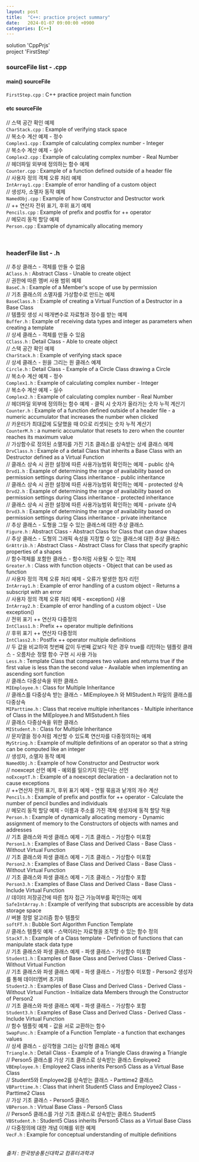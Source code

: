 ```yaml
---
layout: post
title:  "C++: practice project summary"
date:   2024-01-07 09:00:00 +0900
categories: [C++]
---
```


solution 'CppPrjs'   
project 'FirstStep'   
   
### sourceFile list - .cpp   
#### main() sourceFile   
`FirstStep.cpp` : C++ practice project main function   
   
#### etc sourceFile   
// 스택 공간 확인 예제   
`CharStack.cpp` : Example of verifying stack space   
// 복소수 계산 예제 - 정수   
`Complex1.cpp` : Example of calculating complex number - Integer   
// 복소수 계산 예제 - 실수   
`Complex2.cpp` : Example of calculating complex number - Real Number   
// 헤더파일 외부에 정의하는 함수 예제   
`Counter.cpp` : Example of a function defined outside of a header file   
// 사용자 정의 객체 오류 처리 예제   
`IntArray1.cpp` : Example of error handling of a custom object   
// 생성자, 소멸자 동작 예제   
`NamedObj.cpp` : Example of how Constructor and Destructor work   
// ++ 연산자 전위 표기, 후위 표기 예제   
`Pencils.cpp` : Example of prefix and postfix for ++ operator   
// 메모리 동적 할당 예제   
`Person.cpp` : Example of dynamically allocating memory   
   
<br />
   
### headerFile list - .h   
// 추상 클래스 - 객체를 만들 수 없음   
`AClass.h` : Abstract Class - Unable to create object   
// 권한에 따른 멤버 사용 범위 예제   
`BaseC.h` : Example of a Member's scope of use by permission   
// 기초 클래스의 소멸자를 가상함수로 만드는 예제   
`BaseClass.h` : Example of creating a Virtual Function of a Destructor in a Base Class   
// 템플릿 생성 시 매개변수로 자료형과 정수를 받는 예제   
`Buffer.h` : Example of receiving data types and integer as parameters when creating a template   
// 상세 클래스 - 객체를 만들 수 있음   
`CClass.h` : Detail Class - Able to create object   
// 스택 공간 확인 예제   
`CharStack.h` : Example of verifying stack space   
// 상세 클래스 - 원을 그리는 원 클래스 예제   
`Circle.h` : Detail Class - Example of a Circle Class drawing a Circle   
// 복소수 계산 예제 - 정수   
`Complex1.h` : Example of calculating complex number - Integer   
// 복소수 계산 예제 - 실수   
`Complex2.h` : Example of calculating complex number - Real Number   
// 헤더파일 외부에 정의하는 함수 예제 - 클릭 시 숫자가 올라가는 숫자 누적 계산기   
`Counter.h` : Example of a function defined outside of a header file - a numeric accumulator that increases the number when clicked   
// 카운터가 최대값에 도달했을 때 0으로 리셋되는 숫자 누적 계산기   
`CounterM.h` : a numeric accumulator that resets to zero when the counter reaches its maximum value   
// 가상함수로 정의된 소멸자를 가진 기초 클래스를 상속받는 상세 클래스 예제   
`DrvClass.h` : Example of a detail Class that inherits a Base Class with an Destructor defined as a Virtual Function   
// 클래스 상속 시 권한 설정에 따른 사용가능범위 확인하는 예제 - public 상속   
`Drvd1.h` : Example of determining the range of availability based on permission settings during Class inheritance - public inheritance   
// 클래스 상속 시 권한 설정에 따른 사용가능범위 확인하는 예제 - protected 상속   
`Drvd2.h` : Example of determining the range of availability based on permission settings during Class inheritance - protected inheritance   
// 클래스 상속 시 권한 설정에 따른 사용가능범위 확인하는 예제 - private 상속   
`Drvd3.h` : Example of determining the range of availability based on permission settings during Class inheritance - private inheritance   
// 추상 클래스 - 도형을 그릴 수 있는 클래스에 대한 추상 클래스   
`Figure.h` : Abstract Class - Abstract Class for Class that can draw shapes   
// 추상 클래스 - 도형의 그래픽 속성을 지정할 수 있는 클래스에 대한 추상 클래스   
`GrAttrib.h` : Abstract Class - Abstract Class for Class that specify graphic properties of a shapes   
// 함수객체를 포함한 클래스 - 함수처럼 사용될 수 있는 객체   
`Greater.h` : Class with function objects - Object that can be used as function   
// 사용자 정의 객체 오류 처리 예제 - 오류가 발생한 첨자 리턴   
`IntArray1.h` : Example of error handling of a custom object - Returns a subscript with an error   
// 사용자 정의 객체 오류 처리 예제 - exception() 사용   
`IntArray2.h` : Example of error handling of a custom object - Use exception()   
// 전위 표기 ++ 연산자 다중정의   
`IntClass1.h` : Prefix ++ operator multiple definitions   
// 후위 표기 ++ 연산자 다중정의   
`IntClass2.h` : Postfix ++ operator multiple definitions   
// 두 값을 비교하여 첫번째 값이 두번째 값보다 작은 경우 true를 리턴하는 템플릿 클래스 - 오름차순 정렬 함수 구현 시 사용 가능   
`Less.h` : Template Class that compares two values and returns true if the first value is less than the second value - Available when implementing an ascending sort function   
// 클래스 다중상속을 위한 클래스   
`MIEmployee.h` : Class for Multiple Inheritance   
// 클래스를 다중상속 받는 클래스 - MIEmployee.h 와 MIStudent.h 파일의 클래스를 다중상속   
`MIParttime.h` : Class that receive multiple inheritances - Multiple inheritance of Class in the MIEployee.h and MISstudent.h files   
// 클래스 다중상속을 위한 클래스   
`MIStudent.h` : Class for Multiple Inheritance   
// 문자열을 정수처럼 계산할 수 있도록 연산자를 다중정의하는 예제   
`MyString.h` : Example of multiple definitions of an operator so that a string can be computed like an integer   
// 생성자, 소멸자 동작 예제   
`NamedObj.h` : Example of how Constructor and Destructor work   
// noexcept 선언 예제 - 예외를 일으키지 않는다는 선언   
`noExceptT.h` : Example of a noexcept declaration - a declaration not to cause exceptions   
// ++연산자 전위 표기, 후위 표기 예제 - 연필 묶음과 낱개의 개수 계산   
`Pencils.h` : Example of prefix and postfix for ++ operator - Calculate the number of pencil bundles and individuals   
// 메모리 동적 할당 예제 - 이름과 주소를 가진 객체 생성자에 동적 할당 적용   
`Person.h` : Example of dynamically allocating memory - Dynamic assignment of memory to the Constructors of objects with names and addresses   
// 기초 클래스와 파생 클래스 예제 - 기초 클래스 - 가상함수 미포함   
`Person1.h` : Examples of Base Class and Derived Class - Base Class - Without Virtual Function   
// 기초 클래스와 파생 클래스 예제 - 기초 클래스 - 가상함수 미포함   
`Person2.h` : Examples of Base Class and Derived Class - Base Class - Without Virtual Function   
// 기초 클래스와 파생 클래스 예제 - 기초 클래스 - 가상함수 포함   
`Person3.h` : Examples of Base Class and Derived Class - Base Class - Include Virtual Function   
// 데이터 저장공간에 따른 첨자 접근 가능여부를 확인하는 예제   
`SafeIntArray.h` : Example of verifying that subscripts are accessible by data storage space   
// 버블 정렬 알고리즘 함수 템플릿   
`softFT.h` : Bubble Sort Algorithm Function Template   
// 클래스 템플릿 예제 - 스택이라는 자료형을 조작할 수 있는 함수 정의   
`StackT.h` : Example of a Class template - Definition of functions that can manipulate stack data type   
// 기초 클래스와 파생 클래스 예제 - 파생 클래스 - 가상함수 미포함   
`Student1.h` : Examples of Base Class and Derived Class - Derived Class - Without Virtual Function   
// 기초 클래스와 파생 클래스 예제 - 파생 클래스 - 가상함수 미포함 - Person2 생성자를 통해 데이터멤버 초기화   
`Student2.h` : Examples of Base Class and Derived Class - Derived Class - Without Virtual Function - Initialize data Members through the Constructor of Person2   
// 기초 클래스와 파생 클래스 예제 - 파생 클래스 - 가상함수 포함   
`Student3.h` : Examples of Base Class and Derived Class - Derived Class - Include Virtual Function   
// 함수 템플릿 예제 - 값을 서로 교환하는 함수   
`SwapFunc.h` : Example of a Function Template - a function that exchanges values   
// 상세 클래스 - 삼각형을 그리는 삼각형 클래스 예제   
`Triangle.h` : Detail Class - Example of a Triangle Class drawing a Triangle   
// Person5 클래스를 가상 기초 클래스로 상속받는 클래스 Employee2   
`VBEmployee.h` : Employee2 Class inherits Person5 Class as a Virtual Base Class   
// Student5와 Employee2를 상속받는 클래스 - Parttime2 클래스   
`VBParttime.h` : Class that inherit Student5 Class and Employee2 Class - Parttime2 Class   
// 가상 기초 클래스 - Person5 클래스   
`VBPerson.h` : Virtual Base Class - Person5 Class   
// Person5 클래스를 가상 기초 클래스로 상속받는 클래스 Student5   
`VBStudent.h` : Student5 Class inherits Person5 Class as a Virtual Base Class   
// 다중정의에 대한 개념 이해를 위한 예제   
`VecF.h` : Example for conceptual understanding of multiple definitions   
   
<br />
<cite>출처 : 한국방송통신대학교 컴퓨터과학과</cite>
